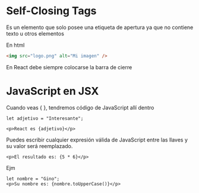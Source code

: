 # Self-Closing Tags

Es un elemento que solo posee una etiqueta de apertura ya que no contiene texto u otros elementos

En html
```html
<img src="logo.png" alt="Mi imagen" />
```
En React debe siempre colocarse la barra de cierre

# JavaScript en JSX

Cuando veas { }, tendremos código de JavaScript allí dentro

```JSX
let adjetivo = "Interesante";

<p>React es {adjetivo}</p>

```


Puedes escribir cualquier expresión válida de JavaScript entre las llaves y su valor será reemplazado.

```JSX
<p>El resultado es: {5 * 6}</p>
```

Ejm
```JSX
let nombre = "Gino";
<p>Su nombre es: {nombre.toUpperCase()}</p>
```

